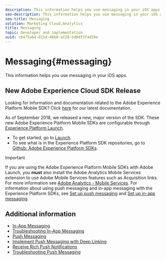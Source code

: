 ```yaml
---
description: This information helps you use messaging in your iOS apps.
seo-description: This information helps you use messaging in your iOS apps.
seo-title: Messaging
solution: Marketing Cloud,Analytics
title: Messaging
topic: Developer and implementation
uuid: c6475ab4-015d-46b0-af28-5d0df3f4459e
---
```


# Messaging{#messaging}

This information helps you use messaging in your iOS apps.

## New Adobe Experience Cloud SDK Release

Looking for information and documentation related to the Adobe Experience Platform Mobile SDK? Click [here](https://aep-sdks.gitbook.io/docs/) for our latest documentation.

As of September 2018, we released a new, major version of the SDK. These new Adobe Experience Platform Mobile SDKs are configurable through [Experience Platform Launch](https://www.adobe.com/experience-platform/launch.html).

* To get started, go to [Launch](https://launch.adobe.com/).
* To see what is in the Experience Platform SDK repositories, go to [Github: Adobe Experience Platform SDKs](https://github.com/Adobe-Marketing-Cloud/acp-sdks).

>[!IMPORTANT]
>
> If you are using the Adobe Experience Platform Mobile SDKs with Adobe Launch, you **must** also install the Adobe Analytics Mobile Services extension to use Adobe Mobile Services features such as Acquisition links. For more information see [Adobe Analytics - Mobile Services](https://aep-sdks.gitbook.io/docs/using-mobile-extensions/adobe-analytics-mobile-services). For information about using push messaging and in-app messaging with the Experience Platform SDKs, see [Set up push messaging](https://aep-sdks.gitbook.io/docs/using-mobile-extensions/adobe-analytics-mobile-services#set-up-push-messaging) and [Set up in-app messaging](https://aep-sdks.gitbook.io/docs/using-mobile-extensions/adobe-analytics-mobile-services#set-up-in-app-messaging).

## Additional information

* [In-App Messaging](/help/android/messaging-main/messaging/messaging.md)
* [Troubleshooting In-App Messaging](/help/android/messaging-main/messaging/in-apps-ts.md)
* [Push Messaging](/help/android/messaging-main/push-messaging/push-messaging.md)
* [Implement Push Messaging with Deep Linking](/help/android/messaging-main/push-messaging/t-mob-impl-push-deeplinking-android-4x.md)
* [Receive Rich Push Notifications](/help/android/messaging-main/push-messaging/c-set-up-rich-push-notif-android.md)
* [Troubleshooting Push Messaging](/help/android/messaging-main/push-messaging/c-troubleshooting-push-messaging.md)
